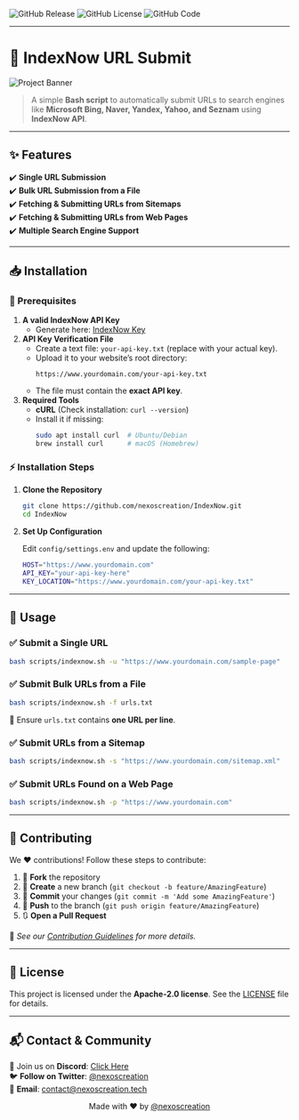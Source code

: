 ![GitHub Release](https://img.shields.io/github/v/release/nexoscreation/IndexNow.svg?style=flat-square&color=cyan)
![GitHub License](https://img.shields.io/github/license/nexoscreation/IndexNow.svg?style=flat-square&color=cyan)
![GitHub Code](https://img.shields.io/github/languages/code-size/nexoscreation/IndexNow.svg?style=flat-square&color=cyan)

---

# 🚀 IndexNow URL Submit

![Project Banner](image-url)

> A simple **Bash script** to automatically submit URLs to search engines like **Microsoft Bing, Naver, Yandex, Yahoo, and Seznam** using **IndexNow API**.

---

## ✨ Features

✔️ **Single URL Submission**  
✔️ **Bulk URL Submission from a File**  
✔️ **Fetching & Submitting URLs from Sitemaps**  
✔️ **Fetching & Submitting URLs from Web Pages**  
✔️ **Multiple Search Engine Support**

---

## 📥 Installation

### 🔧 Prerequisites

1. **A valid IndexNow API Key**
   - Generate here: [IndexNow Key](https://www.indexnow.org)
2. **API Key Verification File**
   - Create a text file: `your-api-key.txt` (replace with your actual key).
   - Upload it to your website’s root directory:
     ```
     https://www.yourdomain.com/your-api-key.txt
     ```
   - The file must contain the **exact API key**.
3. **Required Tools**
   - **cURL** (Check installation: `curl --version`)
   - Install it if missing:
     ```bash
     sudo apt install curl  # Ubuntu/Debian
     brew install curl      # macOS (Homebrew)
     ```

### ⚡ Installation Steps

1. **Clone the Repository**

   ```bash
   git clone https://github.com/nexoscreation/IndexNow.git
   cd IndexNow
   ```

2. **Set Up Configuration**

   Edit `config/settings.env` and update the following:

   ```bash
   HOST="https://www.yourdomain.com"
   API_KEY="your-api-key-here"
   KEY_LOCATION="https://www.yourdomain.com/your-api-key.txt"
   ```

---

## 🎯 Usage

### ✅ **Submit a Single URL**

```bash
bash scripts/indexnow.sh -u "https://www.yourdomain.com/sample-page"
```

### ✅ **Submit Bulk URLs from a File**

```bash
bash scripts/indexnow.sh -f urls.txt
```

📌 Ensure `urls.txt` contains **one URL per line**.

### ✅ **Submit URLs from a Sitemap**

```bash
bash scripts/indexnow.sh -s "https://www.yourdomain.com/sitemap.xml"
```

### ✅ **Submit URLs Found on a Web Page**

```bash
bash scripts/indexnow.sh -p "https://www.yourdomain.com"
```

---

## 🤝 Contributing

We ❤️ contributions! Follow these steps to contribute:

1. 🍴 **Fork** the repository
2. 🌿 **Create** a new branch (`git checkout -b feature/AmazingFeature`)
3. 💾 **Commit** your changes (`git commit -m 'Add some AmazingFeature'`)
4. 🚀 **Push** to the branch (`git push origin feature/AmazingFeature`)
5. 🔃 **Open a Pull Request**

📖 _See our [Contribution Guidelines](CONTRIBUTING.md) for more details._

---

## 📄 License

This project is licensed under the **Apache-2.0 license**. See the [LICENSE](LICENSE) file for details.

---

## 📬 Contact & Community

💬 Join us on **Discord**: [Click Here](https://discord.gg/H7pVc9aUK2)  
🐦 **Follow on Twitter**: [@nexoscreation](https://twitter.com/nexoscreator)  
📧 **Email**: [contact@nexoscreation.tech](mailto:contact@nexoscreation.tech)

<p align="center">
  Made with ❤️ by <a href="https://github.com/nexoscreation">@nexoscreation</a>
</p>
